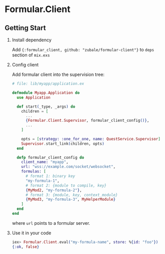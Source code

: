 # Formular.Client

## Getting Start

1. Install dependency

    Add `{:formular_client, github: "zubale/formular-client"}` to `deps` section of `mix.exs`

2. Config client

    Add formular client into the supervision tree:

    ```elixir
    # file: lib/myapp/application.ex
    
    defmodule Myapp.Application do
      use Application

      def start(_type, _args) do
        children = [
          ...
          {Formular.Client.Supervisor, formular_client_config()},
          ...
        ]

        opts = [strategy: :one_for_one, name: QuestService.Supervisor]
        Supervisor.start_link(children, opts)
      end

      defp formular_client_config do
        client_name: "myapp",
        url: "wss://example.com/socket/websocket",
        formulas: [
          # format 1: binary key
          "my-formula-1",
          # format 2: {module to compile, key}
          {MyMod2, "my-formula-2"},
          # format 3: {module, key, context_module}
          {MyMod3, "my-formula-3", MyHelperModule}
        ]
      end
    end
    ```

    where `url` points to a formular server.

3. Use it in your code

    ```elixir
    iex> Formular.Client.eval("my-formula-name", store: %{id: "foo"})
    {:ok, false}
    ```


